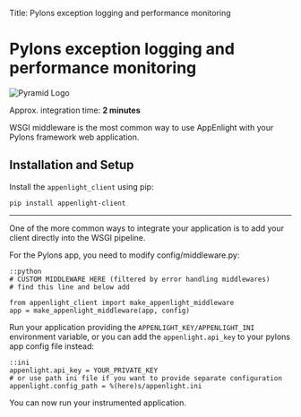 Title: Pylons exception logging and performance monitoring

# Pylons exception logging and performance monitoring

![Pyramid Logo](/static/images/logos/pylons_small.png)

Approx. integration time: **2 minutes**

WSGI middleware is the most common way to use AppEnlight with your Pylons
framework web application.

## Installation and Setup

Install the ``appenlight_client`` using pip:

    pip install appenlight-client

-----

One of the more common ways to integrate your application is to add
your client directly into the WSGI pipeline.

For the Pylons app, you need to modify config/middleware.py:

    ::python
    # CUSTOM MIDDLEWARE HERE (filtered by error handling middlewares)
    # find this line and below add
    
    from appenlight_client import make_appenlight_middleware
    app = make_appenlight_middleware(app, config)

Run your application providing the `APPENLIGHT_KEY/APPENLIGHT_INI` environment
variable, or you can add the `appenlight.api_key` to your pylons app config file
instead:

    ::ini
    appenlight.api_key = YOUR_PRIVATE_KEY
    # or use path ini file if you want to provide separate configuration
    appenlight.config_path = %(here)s/appenlight.ini

You can now run your instrumented application.
